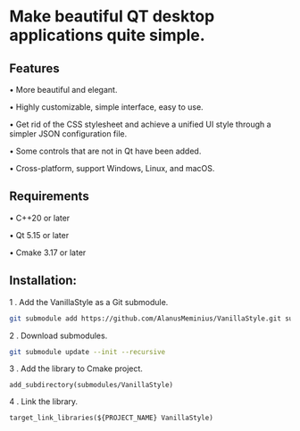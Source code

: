 # Make beautiful QT desktop applications quite simple.

## Features
• More beautiful and elegant.

• Highly customizable, simple interface, easy to use.

• Get rid of the CSS stylesheet and achieve a unified UI style through a simpler JSON configuration file.

• Some controls that are not in Qt have been added.

• Cross-platform, support Windows, Linux, and macOS.

## Requirements
• C++20 or later

• Qt 5.15 or later

• Cmake 3.17 or later

## Installation:

1 . Add the VanillaStyle as a Git submodule.
```bash
git submodule add https://github.com/AlanusMeminius/VanillaStyle.git submodules/VanillaStyle
```
2 . Download submodules.
```bash
git submodule update --init --recursive
```
3 . Add the library to Cmake project.
```
add_subdirectory(submodules/VanillaStyle)
```
4 . Link the library.
```
target_link_libraries(${PROJECT_NAME} VanillaStyle)
```
